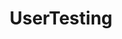 ---
title: UserTesting
intro: The industry standard tool for creating wireframes and interactive prototypes.
linkurl: http://www.usertesting.com
tags:
- Research
logo: "usertesting.jpg"
---